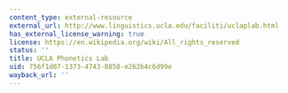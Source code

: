 ```yaml
---
content_type: external-resource
external_url: http://www.linguistics.ucla.edu/faciliti/uclaplab.html
has_external_license_warning: true
license: https://en.wikipedia.org/wiki/All_rights_reserved
status: ''
title: UCLA Phonetics Lab
uid: 756f1d07-1373-4743-8858-e262b4c6d99e
wayback_url: ''
---
```

